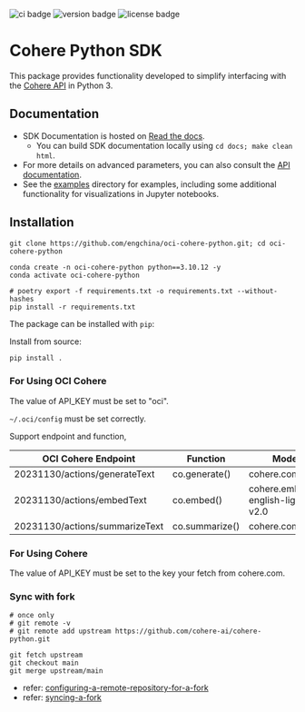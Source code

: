 ![ci badge](https://github.com/cohere-ai/cohere-python/actions/workflows/test.yaml/badge.svg)
![version badge](https://img.shields.io/pypi/v/cohere)
![license badge](https://img.shields.io/github/license/cohere-ai/cohere-python)

# Cohere Python SDK

This package provides functionality developed to simplify interfacing with the [Cohere API](https://docs.cohere.ai/) in Python 3.

## Documentation

* SDK Documentation is hosted on [Read the docs](https://cohere-sdk.readthedocs.io/en/latest/).
  * You can build SDK documentation locally using `cd docs; make clean html`.
* For more details on advanced parameters, you can also consult the [API documentation](https://docs.cohere.ai/reference/about).
* See the [examples](examples/) directory for examples, including  some additional functionality for visualizations in Jupyter notebooks.

## Installation

```
git clone https://github.com/engchina/oci-cohere-python.git; cd oci-cohere-python
```

```
conda create -n oci-cohere-python python==3.10.12 -y
conda activate oci-cohere-python
``` 

```
# poetry export -f requirements.txt -o requirements.txt --without-hashes
pip install -r requirements.txt
```

The package can be installed with `pip`:

Install from source:

```bash
pip install .
```

### For Using OCI Cohere

The value of API_KEY must be set to "oci".

`~/.oci/config` must be set correctly.

Support endpoint and function,

| OCI Cohere Endpoint            | Function             | Model          |
|--------------------------------|----------------------|----------------|
| 20231130/actions/generateText  | co.generate()        | cohere.command  |
| 20231130/actions/embedText     | co.embed()           | cohere.embed-english-light-v2.0     |
| 20231130/actions/summarizeText | co.summarize()       | cohere.command|


### For Using Cohere

The value of API_KEY must be set to the key your fetch from cohere.com.

### Sync with fork

```
# once only
# git remote -v
# git remote add upstream https://github.com/cohere-ai/cohere-python.git
```

```
git fetch upstream
git checkout main
git merge upstream/main
```

- refer: [configuring-a-remote-repository-for-a-fork](https://docs.github.com/en/pull-requests/collaborating-with-pull-requests/working-with-forks/configuring-a-remote-repository-for-a-fork)
- refer: [syncing-a-fork](https://docs.github.com/en/pull-requests/collaborating-with-pull-requests/working-with-forks/syncing-a-fork)
